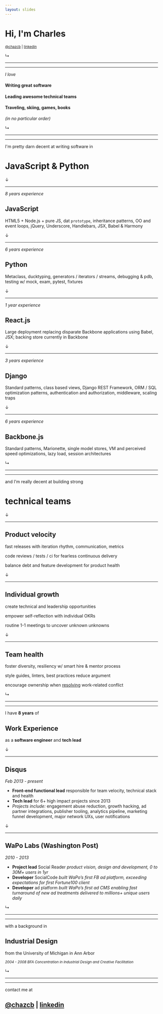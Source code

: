 ```yaml
---
layout: slides
---
```


# Hi, I'm Charles

<small>[@chazcb](https://twitter.com/chazcb) | [linkedin](https://linkedin.com/in/chazcb)</small>

&rdsh;

----------
----------

*I love*

#### Writing great software
#### Leading awesome technical teams
#### Traveling, skiing, games, books

*(in no particular order)*

&rdsh;

----------
----------

I'm pretty darn decent at writing software in
# JavaScript & Python

&darr;

-------------

*8 years experience*
## JavaScript
HTML5 + Node.js + pure JS, dat `prototype`, inheritance patterns, OO and event loops, jQuery, Underscore, Handlebars, JSX, Babel & Harmony

&darr;

------------

*6 years experience*
## Python
Metaclass, ducktyping, generators / iterators / streams, debugging & pdb, testing w/ mock, exam, pytest, fixtures

&darr;

------------

*1 year experience*
## React.js
Large deployment replacing disparate Backbone applications using Babel, JSX; backing store currently in Backbone

&darr;

------------

*3 years experience*
## Django
Standard patterns, class based views, Django REST Framework, ORM / SQL optimization patterns, authentication and authorization, middleware, scaling traps

&darr;

------------

*6 years experience*
## Backbone.js
Standard patterns, Marionette, single model stores, VM and perceived speed optimizations, lazy load, session architectures

&rdsh;

------------
------------

and I'm really decent at building strong
# technical teams

&darr;

------------

## Product velocity
fast releases with iteration rhythm, communication, metrics

code reviews / tests / ci for fearless continuous delivery

balance debt and feature development for product health

&darr;

------------

## Individual growth
create technical and leadership opportunities

empower self-reflection with individual OKRs

routine 1-1 meetings to uncover unknown unknowns

&darr;

------------

## Team health
foster diversity, resiliency w/ smart hire & mentor process

style guides, linters, best practices reduce argument

encourage ownership when [resolving](https://en.wikipedia.org/wiki/Nonviolent_Communication) work-related conflict

&rdsh;

------------
------------

I have **8 years** of
## Work Experience
as a **software engineer** and **tech lead**

&darr;

------------

## Disqus
*Feb 2013 - present*

- **Front-end functional lead** responsible for team velocity, technical stack and health
- **Tech lead** for 6+ high impact projects since 2013
- *Projects include:* engagement abuse reduction, growth hacking, ad partner integrations, publisher tooling, analytics pipeline, marketing funnel development, major network UXs, user notifications

&darr;

------------

## WaPo Labs (Washington Post)
*2010 - 2013*

- **Project lead** Social Reader​ *product vision, design and development, 0 to 30M+ users in 1yr*
- **Developer** SocialCode *built WaPo’s first FB ad platform, exceeding expectations for first Fortune100 client*
- **Developer** ad platform​ *built WaPo’s first ad CMS enabling fast turnaround of new ad treatments delivered to millions+ unique users daily*

&rdsh;

------------
------------

with a background in
## Industrial Design

from the University of Michigan​ in Ann Arbor

<small>*2004 - 2008 BFA Concentration in Industrial Design and Creative Facilitation*</small>

&rdsh;

-----------
-----------

contact me at

## [@chazcb](https://twitter.com/chazcb) | [linkedin](https://linkedin.com/in/chazcb)

